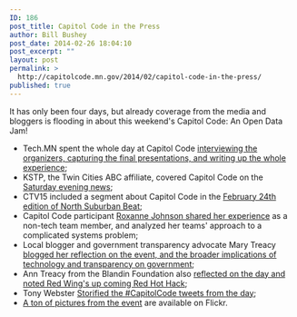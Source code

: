 ```yaml
---
ID: 186
post_title: Capitol Code in the Press
author: Bill Bushey
post_date: 2014-02-26 18:04:10
post_excerpt: ""
layout: post
permalink: >
  http://capitolcode.mn.gov/2014/02/capitol-code-in-the-press/
published: true
---
```

It has only been four days, but already coverage from the media and bloggers is flooding in about this weekend's Capitol Code: An Open Data Jam!

*   Tech.MN spent the whole day at Capitol Code [interviewing the organizers, capturing the final presentations, and writing up the whole experience][1];
*   KSTP, the Twin Cities ABC affiliate, covered Capitol Code on the [Saturday evening news][2];
*   CTV15 included a segment about Capitol Code in the [February 24th edition of North Suburban Beat][3];
*   Capitol Code participant [Roxanne Johnson shared her experience][4] as a non-tech team member, and analyzed her teams' approach to a complicated systems problem;
*   Local blogger and government transparency advocate Mary Treacy [blogged her reflection on the event, and the broader implications of technology and transparency on government][5];
*   Ann Treacy from the Blandin Foundation also [reflected on the day and noted Red Wing's up coming Red Hot Hack][6];
*   Tony Webster [Storified the #CapitolCode tweets from the day][7];
*   [A ton of pictures from the event][8] are available on Flickr.

 [1]: http://tech.mn/news/2014/02/24/minnesota-sos-capitol-code-open-data-jam/
 [2]: http://kstp.com/news/stories/S3335872.shtml
 [3]: http://www.ctv15.org/index.php/programs/nsb/307-february-24-2014.html
 [4]: /2014/02/participant-post-capitol-code-and-the-public-data-ecosystem/
 [5]: http://marytreacy.wordpress.com/2014/02/24/capitol-coders-share-open-government-ideas-apps/
 [6]: http://blandinonbroadband.org/2014/02/23/capitol-code-open-data-jam-notes-from-the-day/
 [7]: http://storify.com/tonywebster/capitolcode-tweets?utm_content=storify-pingback&utm_medium=sfy.co-twitter&awesm=sfy.co_bav7&utm_campaign=&utm_source=direct-sfy.co
 [8]: http://www.flickr.com/search/?q=capitolcode2014&m=tags